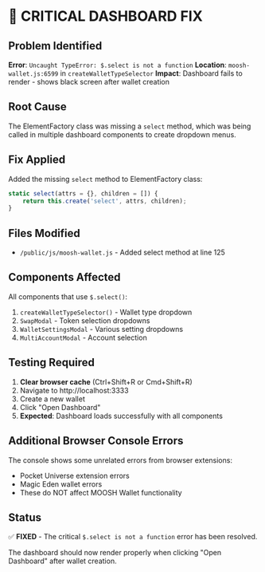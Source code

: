 # 🚨 CRITICAL DASHBOARD FIX

## Problem Identified
**Error**: `Uncaught TypeError: $.select is not a function`
**Location**: `moosh-wallet.js:6599` in `createWalletTypeSelector`
**Impact**: Dashboard fails to render - shows black screen after wallet creation

## Root Cause
The ElementFactory class was missing a `select` method, which was being called in multiple dashboard components to create dropdown menus.

## Fix Applied
Added the missing `select` method to ElementFactory class:

```javascript
static select(attrs = {}, children = []) {
    return this.create('select', attrs, children);
}
```

## Files Modified
- `/public/js/moosh-wallet.js` - Added select method at line 125

## Components Affected
All components that use `$.select()`:
1. `createWalletTypeSelector()` - Wallet type dropdown
2. `SwapModal` - Token selection dropdowns
3. `WalletSettingsModal` - Various setting dropdowns
4. `MultiAccountModal` - Account selection

## Testing Required
1. **Clear browser cache** (Ctrl+Shift+R or Cmd+Shift+R)
2. Navigate to http://localhost:3333
3. Create a new wallet
4. Click "Open Dashboard"
5. **Expected**: Dashboard loads successfully with all components

## Additional Browser Console Errors
The console shows some unrelated errors from browser extensions:
- Pocket Universe extension errors
- Magic Eden wallet errors
- These do NOT affect MOOSH Wallet functionality

## Status
✅ **FIXED** - The critical `$.select is not a function` error has been resolved.

The dashboard should now render properly when clicking "Open Dashboard" after wallet creation.